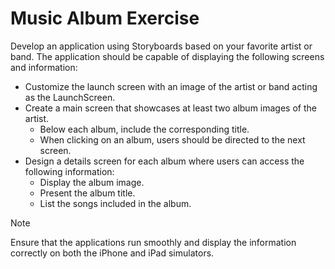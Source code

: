 # Music Album Exercise
Develop an application using Storyboards based on your favorite artist or band. The application should be capable of displaying the following screens and information:

- Customize the launch screen with an image of the artist or band acting as the LaunchScreen.
- Create a main screen that showcases at least two album images of the artist.
    - Below each album, include the corresponding title.
    - When clicking on an album, users should be directed to the next screen.
- Design a details screen for each album where users can access the following information:
    - Display the album image.
    - Present the album title.
    - List the songs included in the album.


> [!NOTE]
> Ensure that the applications run smoothly and display the information correctly on both the iPhone and iPad simulators.
